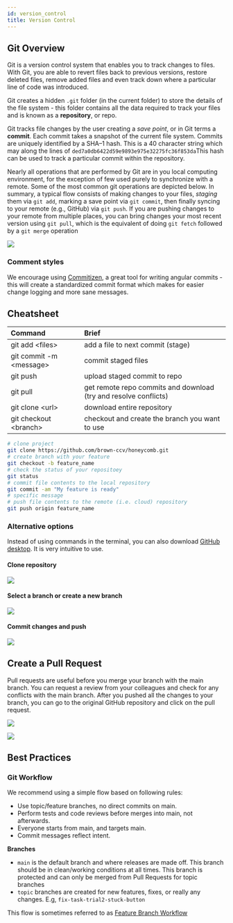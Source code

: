 ```yaml
---
id: version_control
title: Version Control
---
```


## Git Overview

Git is a version control system that enables you to track changes to files. With Git, you are able to revert files back to previous versions, restore deleted files, remove added files and even track down where a particular line of code was introduced.

Git creates a hidden `.git` folder \(in the current folder\) to store the details of the file system - this folder contains all the data required to track your files and is known as a **repository**, or repo.

Git tracks file changes by the user creating a _save point_, or in Git terms a **commit**. Each commit takes a snapshot of the current file system. Commits are uniquely identified by a SHA–1 hash. This is a 40 character string which may along the lines of `ded7a0db6422d59e9893e975e32275fc36f853da`This hash can be used to track a particular commit within the repository.

Nearly all operations that are performed by Git are in you local computing environment, for the exception of few used purely to synchronize with a remote. Some of the most common git operations are depicted below. In summary, a typical flow consists of making changes to your files, _staging_ them via `git add`, marking a save point via `git commit`, then finally syncing to your remote \(e.g., GitHub\) via `git push`. If you are pushing changes to your remote from multiple places, you can bring changes your most recent version using `git pull`, which is the equivalent of doing `git fetch` followed by a `git merge` operation

![](assets/git-basics.png)

### Comment styles

We encourage using [Commitizen](http://commitizen.github.io/cz-cli/), a great tool for writing angular commits - this will create a standardized commit format which makes for easier change logging and more sane messages.
  

## Cheatsheet

| Command                       | Brief                                                              |
| :---------------------------- | :----------------------------------------------------------------- |
| git add &lt;files&gt;         | add a file to next commit \(stage\)                                |
| git commit -m &lt;message&gt; | commit staged files                                                |
| git push                      | upload staged commit to repo                                       |
| git pull                      | get remote repo commits and download \(try and resolve conflicts\) |
| git clone &lt;url&gt;         | download entire repository                                         |
| git checkout &lt;branch&gt;   | checkout and create the branch you want to use                                | 
  
  
```bash
# clone project 
git clone https://github.com/brown-ccv/honeycomb.git
# create branch with your feature
git checkout -b feature_name
# check the status of your repositoey
git status
# commit file contents to the local repository
git commit -am "My feature is ready"
# specific message
# push file contents to the remote (i.e. cloud) repository
git push origin feature_name
```
### Alternative options 
  
Instead of using commands in the terminal, you can also download [GitHub desktop](https://desktop.github.com/). It is very intuitive to use. 
  
#### Clone repository 

![](assets/git_clone.png)
  
#### Select a branch or create a new branch

![](assets/git_branch.png)
  
#### Commit changes and push

![](assets/git_commit.png)

## Create a Pull Request 

Pull requests are useful before you merge your branch with the main branch. You can request a review from your colleagues and check for any conflicts with the main branch. After you pushed all the changes to your branch, you can go to the original GitHub repository and click on the pull request.  

![](assets/pull_request_1.png)

![](assets/pull_request_info_1.png)

## Best Practices

 ### Git Workflow
  
 We recommend using a simple flow based on following rules:

- Use topic/feature branches, no direct commits on main.
- Perform tests and code reviews before merges into main, not afterwards.
- Everyone starts from main, and targets main.
- Commit messages reflect intent.

**Branches**

* `main` is the default branch and where releases are made off. This branch should be in clean/working conditions at all times. This branch is protected and can only be merged from Pull Requests for topic branches
* `topic` branches are created for new features, fixes, or really any changes. E.g, `fix-task-trial2-stuck-button`

This flow is sometimes referred to as [Feature Branch Workflow](https://docs.gitlab.com/ee/gitlab-basics/feature_branch_workflow.html)
